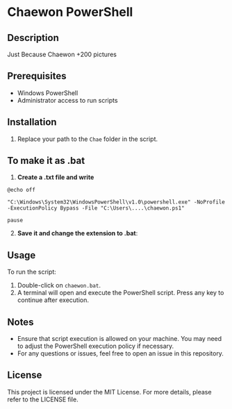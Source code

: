 # Chaewon PowerShell

## Description

Just Because Chaewon
+200 pictures 

## Prerequisites

- Windows PowerShell
- Administrator access to run scripts


## Installation
1. Replace your path to the `Chae` folder in the script. 

## To make it as .bat

1. **Create a .txt file and write**


`@echo off`


`"C:\Windows\System32\WindowsPowerShell\v1.0\powershell.exe" -NoProfile -ExecutionPolicy Bypass -File "C:\Users\....\chaewon.ps1"`


`pause`

2. **Save it and change the extension to .bat**:


## Usage

To run the script:

1. Double-click on `chaewon.bat`.
2. A terminal will open and execute the PowerShell script. Press any key to continue after execution.

## Notes

- Ensure that script execution is allowed on your machine. You may need to adjust the PowerShell execution policy if necessary.
- For any questions or issues, feel free to open an issue in this repository.

## License

This project is licensed under the MIT License. For more details, please refer to the LICENSE file.
